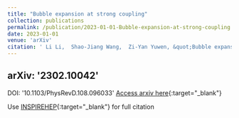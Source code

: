 ```yaml
---
title: "Bubble expansion at strong coupling"
collection: publications
permalink: /publication/2023-01-01-Bubble-expansion-at-strong-coupling
date: 2023-01-01
venue: 'arXiv'
citation: ' Li Li,  Shao-Jiang Wang,  Zi-Yan Yuwen, &quot;Bubble expansion at strong coupling.&quot; arXiv, 2023.'
---
```

arXiv: '2302.10042'
---
DOI: '10.1103/PhysRevD.108.096033'
[Access arxiv here](2302.10042){:target="_blank"}

Use [INSPIREHEP](https://inspirehep.net/literature?sort=mostrecent&size=25&page=1&q=Bubble-expansion-at-strong-coupling){:target="_blank"} for full citation